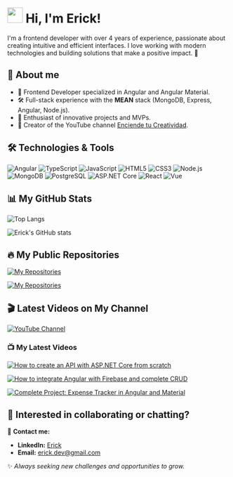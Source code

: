 # <img src="https://media.giphy.com/media/hvRJCLFzcasrR4ia7z/giphy.gif" width="35"> Hi, I'm Erick!

I'm a frontend developer with over 4 years of experience, passionate about creating intuitive and efficient interfaces. I love working with modern technologies and building solutions that make a positive impact. 🚀

## 🌟 About me
- 🎯 Frontend Developer specialized in Angular and Angular Material.
- 🛠️ Full-stack experience with the **MEAN** stack (MongoDB, Express, Angular, Node.js).
- 📌 Enthusiast of innovative projects and MVPs.
- 🎥 Creator of the YouTube channel [Enciende tu Creatividad](https://www.youtube.com/@enciendetucreatividad9879).

## 🛠️ Technologies & Tools

![Angular](https://img.shields.io/badge/Angular-DD0031?style=for-the-badge&logo=angular&logoColor=white)
![TypeScript](https://img.shields.io/badge/TypeScript-007ACC?style=for-the-badge&logo=typescript&logoColor=white)
![JavaScript](https://img.shields.io/badge/JavaScript-F7DF1E?style=for-the-badge&logo=javascript&logoColor=black)
![HTML5](https://img.shields.io/badge/HTML5-E34F26?style=for-the-badge&logo=html5&logoColor=white)
![CSS3](https://img.shields.io/badge/CSS3-1572B6?style=for-the-badge&logo=css3&logoColor=white)
![Node.js](https://img.shields.io/badge/Node.js-339933?style=for-the-badge&logo=node-dot-js&logoColor=white)
![MongoDB](https://img.shields.io/badge/MongoDB-4EA94B?style=for-the-badge&logo=mongodb&logoColor=white)
![PostgreSQL](https://img.shields.io/badge/PostgreSQL-316192?style=for-the-badge&logo=postgresql&logoColor=white)
![ASP.NET Core](https://img.shields.io/badge/ASP.NET_Core-5C2D91?style=for-the-badge&logo=dotnet&logoColor=white)
![React](https://img.shields.io/badge/React-61DAFB?style=for-the-badge&logo=react&logoColor=black)
![Vue](https://img.shields.io/badge/Vue.js-4FC08D?style=for-the-badge&logo=vue-dot-js&logoColor=white)

## 📊 My GitHub Stats

![Top Langs](https://github-readme-stats-git-masterrstaa-rickstaa.vercel.app/api/top-langs/?username=erick-ch&layout=compact&theme=radical)

![Erick's GitHub stats](https://github-readme-stats-git-masterrstaa-rickstaa.vercel.app/api?username=erick-ch&show_icons=true&theme=radical)

## 🔥 My Public Repositories

[![My Repositories](https://github-readme-stats.vercel.app/api/pin/?username=erick-ch&repo=NexBai&theme=radical)](https://github.com/erick-ch/NexBai)

[![My Repositories](https://github-readme-stats.vercel.app/api/pin/?username=erick-ch&repo=EleBa&theme=radical)](https://github.com/erick-ch/EleBa)

## 🎬 Latest Videos on My Channel

[![YouTube Channel](https://img.shields.io/badge/YouTube-Subscribe-red?style=for-the-badge&logo=youtube)](https://www.youtube.com/@enciendetucreatividad9879)

### 📺 My Latest Videos

[![How to create an API with ASP.NET Core from scratch](https://img.youtube.com/vi/-xQUWPOtSV0/hqdefault.jpg)](https://www.youtube.com/watch?v=-xQUWPOtSV0)

[![How to integrate Angular with Firebase and complete CRUD](https://img.youtube.com/vi/cBHyWQNK0Zc/hqdefault.jpg)](https://www.youtube.com/watch?v=cBHyWQNK0Zc&t=665s)

[![Complete Project: Expense Tracker in Angular and Material](https://img.youtube.com/vi/M6QBwPmwo6E/hqdefault.jpg)](https://www.youtube.com/watch?v=M6QBwPmwo6E)

## 💬 Interested in collaborating or chatting?

📩 **Contact me:**
- **LinkedIn:** [Erick](https://www.linkedin.com/in/erick)
- **Email:** erick.dev@gmail.com

✨ _Always seeking new challenges and opportunities to grow._



<!--
**erick-ch/erick-ch** is a ✨ _special_ ✨ repository because its `README.md` (this file) appears on your GitHub profile.

Here are some ideas to get you started:

- 🔭 I’m currently working on ...
- 🌱 I’m currently learning ...
- 👯 I’m looking to collaborate on ...
- 🤔 I’m looking for help with ...
- 💬 Ask me about ...
- 📫 How to reach me: ...
- 😄 Pronouns: ...
- ⚡ Fun fact: ...
-->
